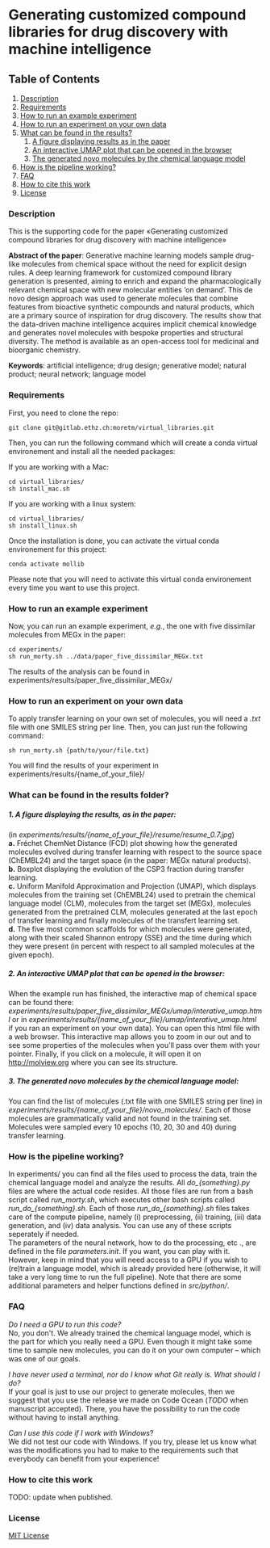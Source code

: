 # Generating customized compound libraries for drug discovery with machine intelligence


## Table of Contents
1. [Description](#Description)
2. [Requirements](#Requirements)
3. [How to run an example experiment](#Run)
4. [How to run an experiment on your own data](#OwnData)
5. [What can be found in the results?](#Results)
    1. [A figure displaying results as in the paper](#Results1)
    2. [An interactive UMAP plot that can be opened in the browser](#Results2)
    3. [The generated novo molecules by the chemical language model](#Results3)
6. [How is the pipeline working?](#Pipeline)
7. [FAQ](#FAQ)
8. [How to cite this work](#Cite)
9. [License](#license)


### Description<a name="Description"></a>

This is the supporting code for the paper «Generating customized compound libraries for drug discovery with machine intelligence»

**Abstract of the paper**: Generative machine learning models sample drug-like molecules from chemical space without the need for explicit design rules. 
A deep learning framework for customized compound library generation is presented, aiming to enrich and expand the pharmacologically relevant chemical 
space with new molecular entities ‘on demand’. This de novo design approach was used to generate molecules that combine features from bioactive synthetic 
compounds and natural products, which are a primary source of inspiration for drug discovery. The results show that the data-driven machine intelligence 
acquires implicit chemical knowledge and generates novel molecules with bespoke properties and structural diversity. The method is available as an 
open-access tool for medicinal and bioorganic chemistry.    

**Keywords**: artificial intelligence; drug design; generative model; natural product; neural network; language model

### Requirements<a name="Requirements"></a>

First, you need to clone the repo:

```
git clone git@gitlab.ethz.ch:moretm/virtual_libraries.git
```
Then, you can run the following command which will create a conda virtual environement and install all the needed packages:   

If you are working with a Mac:
```
cd virtual_libraries/
sh install_mac.sh
```
If you are working with a linux system:
```
cd virtual_libraries/
sh install_linux.sh
```

Once the installation is done, you can activate the virtual conda environement for this project:

```
conda activate mollib
```
Please note that you will need to activate this virtual conda environement every time you want to use this project. 

### How to run an example experiment<a name="Run"></a>

Now, you can run an example experiment, *e.g.*, the one with five dissimilar molecules from MEGx in the paper:

```
cd experiments/
sh run_morty.sh ../data/paper_five_dissimilar_MEGx.txt
```

The results of the analysis can be found in experiments/results/paper_five_dissimilar_MEGx/

### How to run an experiment on your own data<a name="OwnData"></a>

To apply transfer learning on your own set of molecules, you will need a *.txt* file with one SMILES string per line.
Then, you can just run the following command:

```
sh run_morty.sh {path/to/your/file.txt}
```

You will find the results of your experiment in experiments/results/{name_of_your_file}/

### What can be found in the results folder?<a name="Results"></a>

##### 1. A figure displaying the results, as in the paper:<a name="Results1"></a>
(in *experiments/results/{name_of_your_file}/resume/resume_0.7.jpg*)   
**a.** Fréchet ChemNet Distance (FCD) plot showing how the generated molecules evolved during transfer learning with respect to the source space (ChEMBL24)
and the target space (in the paper: MEGx natural products).  
**b.** Boxplot displaying the evolution of the CSP3 fraction during transfer learning.   
**c.** Uniform Manifold Approximation and Projection (UMAP), which displays molecules from the training set (ChEMBL24) used to pretrain the 
chemical language model (CLM),
molecules from the target set (MEGx), molecules generated from the pretrained CLM, molecules generated at the last epoch of transfer learning and finally
molecules of the transfert learning set.  
**d.** The five most common scaffolds for which molecules were generated, along with their scaled Shannon entropy (SSE) 
and the time during which they were present (in percent with respect to all sampled molecules at the given epoch).

##### 2. An interactive UMAP plot that can be opened in the browser:<a name="Results2"></a>
When the example run has finished, the interactive map of chemical space can be found there: *experiments/results/paper_five_dissimilar_MEGx/umap/interative_umap.html* 
or in *experiments/results/{name_of_your_file}/umap/interative_umap.html* if you ran an experiment on your own data). 
You can open this html file with a web browser. This interactive map allows you to zoom in our out and
to see some properties of the molecules when you'll pass over them with your pointer. Finally, if you click on a molecule, 
it will open it on http://molview.org where you can see its structure.   

##### 3. The generated novo molecules by the chemical language model:<a name="Results3"></a>
You can find the list of molecules (.txt file with one SMILES string per line) in *experiments/results/{name_of_your_file}/novo_molecules/*. 
Each of those molecules are grammatically valid and not found in the training set. Molecules were sampled every 10 epochs
(10, 20, 30 and 40) during transfer learning.


### How is the pipeline working?<a name="Pipeline"></a>

In experiments/ you can find all the files used to process the data, train the chemical language model and analyze the results.
All *do_{something}.py* files are where the actual code resides. All those files are run from a bash script called *run_morty.sh*, 
which executes other bash scripts called *run_do_{something}.sh*. Each of those *run_do_{something}.sh* files takes care of the compute pipeline, 
namely (i) preprocessing, (ii) training, (iii) data generation, and (iv) data analysis. You can use any of these scripts seperately if needed.   
The parameters of the neural network, how to do the processing, etc ., are defined in the file *parameters.init*. 
If you want, you can play with it. However, keep in mind that you will need access to a GPU if you wish to (re)train a language model, 
which is already provided here (otherwise, it will take a very long time to run the full pipeline). 
Note that there are some additional parameters and helper functions defined in *src/python/*.

### FAQ<a name="FAQ"></a>

*Do I need a GPU to run this code?*   
No, you don't. We already trained the chemical language model, which is the part for which you really need a GPU. Even though it might take some time to 
sample new molecules, you can do it on your own computer – which was one of our goals.

*I have never used a terminal, nor do I know what Git really is. What should I do?*   
If your goal is just to use our project to generate molecules, then we suggest that you use the release we made on 
Code Ocean (*TODO* when manuscript accepted). There, you have the possibility to run the code without
having to install anything.

*Can I use this code if I work with Windows*?   
We did not test our code with Windows. If you try, please let us know what was the modifications you had to make to the requirements such that
everybody can benefit from your experience! 
 
### How to cite this work<a name="Cite"></a>
TODO: update when published.

### License<a name="License"></a>
[MIT License](LICENSE)
